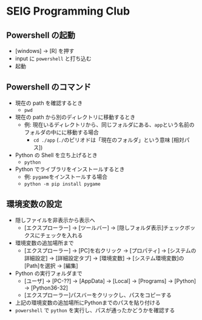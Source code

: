 # SEIG Programming Club

## Powershell の起動
* [windows] -> [R] を押す
* input に `powershell` と打ち込む
* 起動

## Powershell のコマンド
* 現在の path を確認するとき
    * `pwd`
* 現在の path から別のディレクトリに移動するとき
    * 例: 現在いるディレクトリから、同じフォルダにある、`app`という名前のフォルダの中にに移動する場合
        * `cd ./app` (`./`のピリオドは「現在のフォルダ」という意味 [相対パス])
* Python の Shell を立ち上げるとき
    * `python`
* Python でライブラリをインストールするとき
    * 例: `pygame`をインストールする場合
    * `python -m pip install pygame`


## 環境変数の設定
* 隠しファイルを非表示から表示へ
    *  [エクスプローラー] -> [ツールバー] -> [隠しフォルダ表示]チェックボックスにチェックを入れる
* 環境変数の追加場所まで
    * [エクスプローラー] -> [PC]を右クリック -> [プロパティ] -> [システムの詳細設定] -> [詳細設定タブ] -> [環境変数] -> [システム環境変数]の [Path]を選択 -> [編集]
* Python の実行フォルダまで
    * [ユーザ] -> [PC-??] -> [AppData] -> [Local] -> [Programs] -> [Python] -> [Python36-32]
    * [エクスプローラー]パスバーをクリックし、パスをコピーする
* 上記の環境変数の追加場所にPythonまでのパスを貼り付ける
* `powershell` で `python` を実行し、パスが通ったかどうかを確認する
